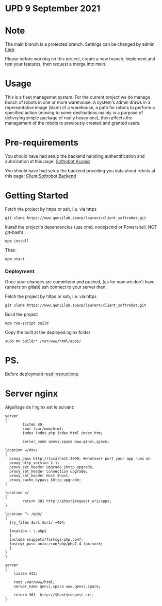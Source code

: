 # UPD 9 September 2021

# Note

The main branch is a protected branch. Settings can be changed by admin [here](https://www.qenvilab.space/laurent/client_softrobot/-/settings/repository).

Please before working on this project, create a new branch, implement and test your features, then request a merge into main.

# Usage

This is a fleet managemet system. For the current project we do manage bunch of robots in one or more warehouse. A system's admin draws in a representative image (slam) of a warehouse, a path for robots to perform a specified action (moving to some destinations mainly in a purpose of delivrying simple package of really heavy one), then affects the management of the robots to previously created and granted users.

# Pre-requirements

You should have had setup the backend handling authentification and autorization at this page: [Softrobot Access](https://www.qenvilab.space/yacine/softrobot_access)

You should have had setup the backend providing you data about robots at this page: [Client Softrobot Backend](https://www.qenvilab.space/laurent/client_softrobot_backend)

# Getting Started

Fetch the project by https or ssh, i.e. via https

```
git clone https://www.qenvilab.space/laurent/client_softrobot.git
```

Install the project's dependencies (use cmd, nodejscmd or Powershell, NOT git-bash) :

```
npm install
```

Then:

```
npm start
```

<!-- (celle ci est déja installé dans cette version) npm link ./third-party/react-filter-box -->

<!-- # Version developpemntale sur qenvi.space:3000

Démarrer le projet en local avec la commande suivante :

```
npm start
```

Application desormais disponible en locale:

```
http://qenvi.space:3000
```

verifiez, si le backend fonctionne pour autorisation et utilisation du logicielle. -->

### Deployment

<!-- For stagging and productioon state, this project has configuration allowing you to docker containerize it and link to a docker mongoDB container, the orchestration method then depends on you (swarm, kubbernets ...). -->

Once your changes are commitend and pushed, (as for now we don't have runners on gitlab) ssh connect to your server then:

Fetch the project by https or ssh, i.e. via https

```
git clone https://www.qenvilab.space/laurent/client_softrobot.git
```

Build the project

```
npm run-script build

```

Copy the built at the deployed nginx folder

```
sudo mv build/* /var/www/html/apps/
```

<!-- exactement à quoi cela ressemble pour l'état actuel (le 9 Septembre 2021):

```
debian@vps-7aa42d99 /var/www/html $ ls
apps  index.nginx-debian.html  old  qdb
debian@vps-7aa42d99 /var/www/html $ cd apps/
debian@vps-7aa42d99 /var/www/html/apps $ ls
asset-manifest.json  datalogs.csv  DTF_MANUEL.pdf  favicon.ico  icon.png  images  index.html  logo.png  manifest.json  robots.txt  static
debian@vps-7aa42d99 /var/www/html/apps $
```

Explications:

apps - application REACT statique
index.nginx-debian.html - page par default
old - dossier obsoletes à effacer
qdb - symbolic link to phpmyadmin -->

# PS.

Before deployment [read instructions](https://developer.mozilla.org/en-US/docs/Learn/Tools_and_testing/Understanding_client-side_tools/Deployment).

<!-- # qenvi.space:3000

```
debian@vps-7aa42d99:~/client_softrobot$ npm install

added 2034 packages, and audited 2289 packages in 35s

11 packages are looking for funding
  run `npm fund` for details

11 moderate severity vulnerabilities

To address issues that do not require attention, run:
  npm audit fix

To address all issues (including breaking changes), run:
  npm audit fix --force

Run `npm audit` for details.
npm notice
npm notice New minor version of npm available! 7.6.3 -> 7.20.0
npm notice Changelog: https://github.com/npm/cli/releases/tag/v7.20.0
npm notice Run npm install -g npm@7.20.0 to update!
npm notice

``` -->

# Server nginx

Aiguillage de l'nginx est le suivant:

```
server
{
        listen 80;
        root /var/www/html;
        index index.php index.html index.htm;

        server_name qenvi.space www.qenvi.space;

location =/dev/
{
  proxy_pass http://localhost:3000; #whatever port your app runs on
  proxy_http_version 1.1;
  proxy_set_header Upgrade $http_upgrade;
  proxy_set_header Connection upgrade;
  proxy_set_header Host $host;
  proxy_cache_bypass $http_upgrade;
}

location =/
{
		return 301 http://$host$request_uri/apps;
}

location ^~ /qdb/
{
  try_files $uri $uri/ =404;

  location ~ \.php$
  {
  include snippets/fastcgi-php.conf;
  fastcgi_pass unix:/run/php/php7.4-fpm.sock;
  }
}
}

server
{
    listen 443;

    root /var/www/html;
    server_name qenvi.space www.qenvi.space;

    return 301  http://$host$request_uri;
}

```

